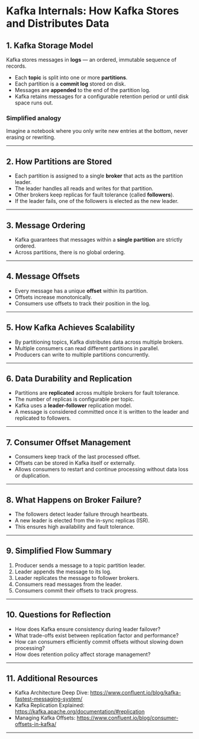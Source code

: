 # Kafka Internals: How Kafka Stores and Distributes Data

## 1. Kafka Storage Model

Kafka stores messages in **logs** — an ordered, immutable sequence of records.

- Each **topic** is split into one or more **partitions**.
- Each partition is a **commit log** stored on disk.
- Messages are **appended** to the end of the partition log.
- Kafka retains messages for a configurable retention period or until disk space runs out.

### Simplified analogy

Imagine a notebook where you only write new entries at the bottom, never erasing or rewriting.

---

## 2. How Partitions are Stored

- Each partition is assigned to a single **broker** that acts as the partition leader.
- The leader handles all reads and writes for that partition.
- Other brokers keep replicas for fault tolerance (called **followers**).
- If the leader fails, one of the followers is elected as the new leader.

---

## 3. Message Ordering

- Kafka guarantees that messages within a **single partition** are strictly ordered.
- Across partitions, there is no global ordering.

---

## 4. Message Offsets

- Every message has a unique **offset** within its partition.
- Offsets increase monotonically.
- Consumers use offsets to track their position in the log.

---

## 5. How Kafka Achieves Scalability

- By partitioning topics, Kafka distributes data across multiple brokers.
- Multiple consumers can read different partitions in parallel.
- Producers can write to multiple partitions concurrently.

---

## 6. Data Durability and Replication

- Partitions are **replicated** across multiple brokers for fault tolerance.
- The number of replicas is configurable per topic.
- Kafka uses a **leader-follower** replication model.
- A message is considered committed once it is written to the leader and replicated to followers.

---

## 7. Consumer Offset Management

- Consumers keep track of the last processed offset.
- Offsets can be stored in Kafka itself or externally.
- Allows consumers to restart and continue processing without data loss or duplication.

---

## 8. What Happens on Broker Failure?

- The followers detect leader failure through heartbeats.
- A new leader is elected from the in-sync replicas (ISR).
- This ensures high availability and fault tolerance.

---

## 9. Simplified Flow Summary

1. Producer sends a message to a topic partition leader.
2. Leader appends the message to its log.
3. Leader replicates the message to follower brokers.
4. Consumers read messages from the leader.
5. Consumers commit their offsets to track progress.

---

## 10. Questions for Reflection

- How does Kafka ensure consistency during leader failover?  
- What trade-offs exist between replication factor and performance?  
- How can consumers efficiently commit offsets without slowing down processing?  
- How does retention policy affect storage management?

---

## 11. Additional Resources

- Kafka Architecture Deep Dive: https://www.confluent.io/blog/kafka-fastest-messaging-system/  
- Kafka Replication Explained: https://kafka.apache.org/documentation/#replication  
- Managing Kafka Offsets: https://www.confluent.io/blog/consumer-offsets-in-kafka/

---
